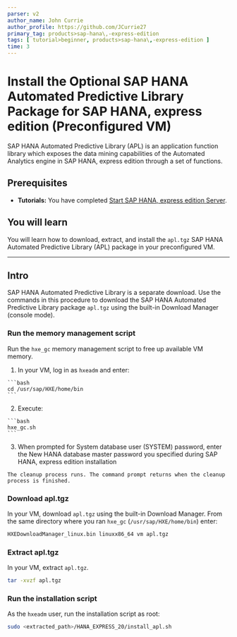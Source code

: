 ```yaml
---
parser: v2
author_name: John Currie
author_profile: https://github.com/JCurrie27
primary_tag: products>sap-hana\,-express-edition
tags: [ tutorial>beginner, products>sap-hana\,-express-edition ]
time: 3
---
```


# Install the Optional SAP HANA Automated Predictive Library Package for SAP HANA, express edition (Preconfigured VM)
<!-- description --> SAP HANA Automated Predictive Library (APL) is an application function library which exposes the data mining capabilities of the Automated Analytics engine in SAP HANA, express edition through a set of functions.

<!-- loio31a2f9637e5747298b29c2960d2c286c -->

## Prerequisites
 - **Tutorials:**  You have completed [Start SAP HANA, express edition Server](hxe-ua-getting-started-vm). 

## You will learn
You will learn how to download, extract, and install the `apl.tgz` SAP HANA Automated Predictive Library (APL) package in your preconfigured VM.

---

## Intro
SAP HANA Automated Predictive Library is a separate download. Use the commands in this procedure to download the SAP HANA Automated Predictive Library package `apl.tgz` using the built-in Download Manager (console mode).

### Run the memory management script


Run the `hxe_gc` memory management script to free up available VM memory.

1.   In your VM, log in as `hxeadm` and enter: 

    ```bash
    cd /usr/sap/HXE/home/bin
    ```

2.   Execute: 

    ```bash
    hxe_gc.sh
    ```

3.   When prompted for System database user (SYSTEM) password, enter the New HANA database master password you specified during SAP HANA, express edition installation 

    The cleanup process runs. The command prompt returns when the cleanup process is finished.


### Download apl.tgz


In your VM, download `apl.tgz` using the built-in Download Manager. From the same directory where you ran `hxe_gc` (`/usr/sap/HXE/home/bin`) enter:

```bash
HXEDownloadManager_linux.bin linuxx86_64 vm apl.tgz
```


### Extract apl.tgz


In your VM, extract `apl.tgz`.

```bash
tar -xvzf apl.tgz
```


### Run the installation script


As the `hxeadm` user, run the installation script as root:

```bash
sudo <extracted_path>/HANA_EXPRESS_20/install_apl.sh
```



